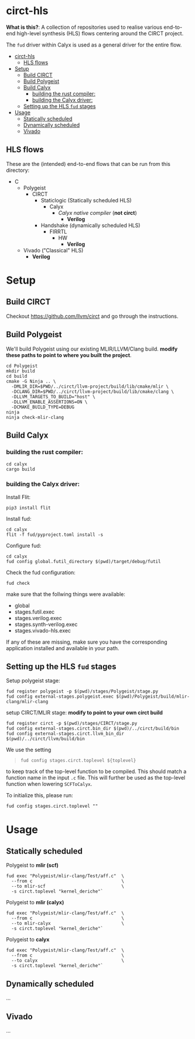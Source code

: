 # circt-hls

**What is this?**:
A collection of repositories used to realise various end-to-end high-level synthesis (HLS) flows centering around the CIRCT project.

The `fud` driver within Calyx is used as a general driver for the entire flow.

- [circt-hls](#circt-hls)
  - [HLS flows](#hls-flows)
- [Setup](#setup)
  - [Build CIRCT](#build-circt)
  - [Build Polygeist](#build-polygeist)
  - [Build Calyx](#build-calyx)
    - [building the rust compiler:](#building-the-rust-compiler)
    - [building the Calyx driver:](#building-the-calyx-driver)
  - [Setting up the HLS `fud` stages](#setting-up-the-hls-fud-stages)
- [Usage](#usage)
  - [Statically scheduled](#statically-scheduled)
  - [Dynamically scheduled](#dynamically-scheduled)
  - [Vivado](#vivado)

## HLS flows

These are the (intended) end-to-end flows that can be run from this directory:
- C
  - Polygeist
    - CIRCT
      - Staticlogic (Statically scheduled HLS)
        - Calyx
          - *Calyx native compiler* (**not circt**)
            - **Verilog**
      - Handshake (dynamically scheduled HLS)
        - FIRRTL
          - HW
            - **Verilog**
  - Vivado ("Classical" HLS)
    - **Verilog**

# Setup

## Build CIRCT
Checkout https://github.com/llvm/circt and go through the instructions.

## Build Polygeist
We'll build Polygeist using our existing MLIR/LLVM/Clang build. **modify these paths to point to where you built the project**.
```
cd Polygeist
mkdir build
cd build
cmake -G Ninja .. \
  -DMLIR_DIR=$PWD/../circt/llvm-project/build/lib/cmake/mlir \
  -DCLANG_DIR=$PWD/../circt/llvm-project/build/lib/cmake/clang \
  -DLLVM_TARGETS_TO_BUILD="host" \
  -DLLVM_ENABLE_ASSERTIONS=ON \
  -DCMAKE_BUILD_TYPE=DEBUG
ninja
ninja check-mlir-clang
```

## Build Calyx

### building the rust compiler:
```
cd calyx
cargo build
```

### building the Calyx driver:
Install Flit:
```
pip3 install flit
```
Install fud:

```
cd calyx
flit -f fud/pyproject.toml install -s
```

Configure fud:
```
cd calyx
fud config global.futil_directory $(pwd)/target/debug/futil
```

Check the fud configuration:
```
fud check
```
make sure that the follwing things were available:
- global
- stages.futil.exec
- stages.verilog.exec
- stages.synth-verilog.exec
- stages.vivado-hls.exec

If any of these are missing, make sure you have the corresponding application installed and available in your path.

## Setting up the HLS `fud` stages
Setup polygeist stage:
```
fud register polygeist -p $(pwd)/stages/Polygeist/stage.py
fud config external-stages.polygeist.exec $(pwd)/Polygeist/build/mlir-clang/mlir-clang
```

setup CIRCT/MLIR stage: **modify to point to your own circt build**
```
fud register circt -p $(pwd)/stages/CIRCT/stage.py
fud config external-stages.circt.bin_dir $(pwd)/../circt/build/bin
fud config external-stages.circt.llvm_bin_dir $(pwd)/../circt/llvm/build/bin
```

We use the setting
> `fud config stages.circt.toplevel ${toplevel}`

to keep track of the top-level function to be compiled. This should match a function name in the input `.c` file. This will further be used as the top-level function when lowering `SCFToCalyx`.

To initialize this, please run:
```
fud config stages.circt.toplevel ""
```

# Usage

## Statically scheduled
Polygeist to **mlir (scf)**
```
fud exec "Polygeist/mlir-clang/Test/aff.c"  \
  --from c                                  \
  --to mlir-scf                             \
  -s circt.toplevel "kernel_deriche"`
```

Polygeist to **mlir (calyx)**
```
fud exec "Polygeist/mlir-clang/Test/aff.c"  \
  --from c                                  \
  --to mlir-calyx                           \
  -s circt.toplevel "kernel_deriche"`
```

Polygeist to **calyx**
```
fud exec "Polygeist/mlir-clang/Test/aff.c"  \
  --from c                                  \
  --to calyx                                \
  -s circt.toplevel "kernel_deriche"`
```

## Dynamically scheduled
...
## Vivado
...